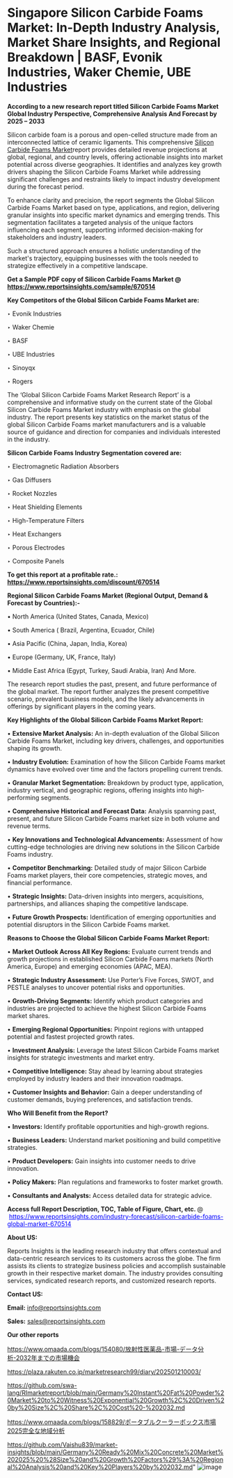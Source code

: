 # Singapore Silicon Carbide Foams Market: In-Depth Industry Analysis, Market Share Insights, and Regional Breakdown | BASF, Evonik Industries, Waker Chemie, UBE Industries

<strong>According to a new research report titled Silicon Carbide Foams Market Global Industry Perspective, Comprehensive Analysis And Forecast by 2025 – 2033</strong>

Silicon carbide foam is a porous and open-celled structure made from an interconnected lattice of ceramic ligaments. This comprehensive <a href=https://www.reportsinsights.com/sample/670514>Silicon Carbide Foams Market</a>report provides detailed revenue projections at global, regional, and country levels, offering actionable insights into market potential across diverse geographies. It identifies and analyzes key growth drivers shaping the Silicon Carbide Foams Market while addressing significant challenges and restraints likely to impact industry development during the forecast period.

To enhance clarity and precision, the report segments the Global Silicon Carbide Foams Market based on type, applications, and region, delivering granular insights into specific market dynamics and emerging trends. This segmentation facilitates a targeted analysis of the unique factors influencing each segment, supporting informed decision-making for stakeholders and industry leaders.

Such a structured approach ensures a holistic understanding of the market's trajectory, equipping businesses with the tools needed to strategize effectively in a competitive landscape.

<strong>Get a Sample PDF copy of Silicon Carbide Foams Market </strong><strong>@<a href=https://www.reportsinsights.com/sample/670514 style=color:#0000ff;> https://www.reportsinsights.com/sample/670514</a></strong></font>

<strong>Key Competitors of the Global Silicon Carbide Foams Market are:</strong>

‣ Evonik Industries

‣ Waker Chemie

‣ BASF

‣ UBE Industries

‣ Sinoyqx

‣ Rogers

The ‘Global Silicon Carbide Foams Market Research Report’ is a comprehensive and informative study on the current state of the Global Silicon Carbide Foams Market industry with emphasis on the global industry. The report presents key statistics on the market status of the global Silicon Carbide Foams market manufacturers and is a valuable source of guidance and direction for companies and individuals interested in the industry.

<strong>Silicon Carbide Foams Industry Segmentation covered are:</strong>

‣ Electromagnetic Radiation Absorbers

‣ Gas Diffusers

‣ Rocket Nozzles

‣ Heat Shielding Elements

‣ High-Temperature Filters

‣ Heat Exchangers

‣ Porous Electrodes

‣ Composite Panels

<strong>To get this report at a profitable rate.: <a href=https://www.reportsinsights.com/discount/670514 style=color:#0000ff;>https://www.reportsinsights.com/discount/670514</a></strong></font>

<strong>Regional Silicon Carbide Foams Market (Regional Output, Demand &amp; Forecast by Countries):-</strong>

• North America (United States, Canada, Mexico)

• South America ( Brazil, Argentina, Ecuador, Chile)

• Asia Pacific (China, Japan, India, Korea)

• Europe (Germany, UK, France, Italy)

• Middle East Africa (Egypt, Turkey, Saudi Arabia, Iran) And More.

The research report studies the past, present, and future performance of the global market. The report further analyzes the present competitive scenario, prevalent business models, and the likely advancements in offerings by significant players in the coming years.

<strong>Key Highlights of the Global Silicon Carbide Foams Market Report:</strong>

• <strong>Extensive Market Analysis:</strong> An in-depth evaluation of the Global Silicon Carbide Foams Market, including key drivers, challenges, and opportunities shaping its growth.

• <strong>Industry Evolution:</strong> Examination of how the Silicon Carbide Foams market dynamics have evolved over time and the factors propelling current trends.

• <strong>Granular Market Segmentation:</strong> Breakdown by product type, application, industry vertical, and geographic regions, offering insights into high-performing segments.

• <strong>Comprehensive Historical and Forecast Data:</strong> Analysis spanning past, present, and future Silicon Carbide Foams market size in both volume and revenue terms.

• <strong>Key Innovations and Technological Advancements:</strong> Assessment of how cutting-edge technologies are driving new solutions in the Silicon Carbide Foams industry.

• <strong>Competitor Benchmarking:</strong> Detailed study of major Silicon Carbide Foams market players, their core competencies, strategic moves, and financial performance.

• <strong>Strategic Insights:</strong> Data-driven insights into mergers, acquisitions, partnerships, and alliances shaping the competitive landscape.

• <strong>Future Growth Prospects:</strong> Identification of emerging opportunities and potential disruptors in the Silicon Carbide Foams market.

<strong>Reasons to Choose the Global Silicon Carbide Foams Market Report:</strong>

• <strong>Market Outlook Across All Key Regions:</strong> Evaluate current trends and growth projections in established Silicon Carbide Foams markets (North America, Europe) and emerging economies (APAC, MEA).

• <strong>Strategic Industry Assessment:</strong> Use Porter’s Five Forces, SWOT, and PESTLE analyses to uncover potential risks and opportunities.

• <strong>Growth-Driving Segments:</strong> Identify which product categories and industries are projected to achieve the highest Silicon Carbide Foams market shares.

• <strong>Emerging Regional Opportunities:</strong> Pinpoint regions with untapped potential and fastest projected growth rates.

• <strong>Investment Analysis:</strong> Leverage the latest Silicon Carbide Foams market insights for strategic investments and market entry.

• <strong>Competitive Intelligence:</strong> Stay ahead by learning about strategies employed by industry leaders and their innovation roadmaps.

• <strong>Customer Insights and Behavior:</strong> Gain a deeper understanding of customer demands, buying preferences, and satisfaction trends.

<strong>Who Will Benefit from the Report?</strong>

• <strong>Investors:</strong> Identify profitable opportunities and high-growth regions.

• <strong>Business Leaders:</strong> Understand market positioning and build competitive strategies.

• <strong>Product Developers:</strong> Gain insights into customer needs to drive innovation.

• <strong>Policy Makers:</strong> Plan regulations and frameworks to foster market growth.

• <strong>Consultants and Analysts:</strong> Access detailed data for strategic advice.
</ul>
<strong>Access full Report Description, TOC, Table of Figure, Chart, etc. </strong>@  <a href=https://www.reportsinsights.com/industry-forecast/silicon-carbide-foams-global-market-670514 style=color:#0000ff;>https://www.reportsinsights.com/industry-forecast/silicon-carbide-foams-global-market-670514</a></font>

<strong><strong>About US</strong>:</strong>

Reports Insights is the leading research industry that offers contextual and data-centric research services to its customers across the globe. The firm assists its clients to strategize business policies and accomplish sustainable growth in their respective market domain. The industry provides consulting services, syndicated research reports, and customized research reports.

<strong>Contact US:</strong>

<p class=""""><b>Email:</b> <a href=mailto:info@reportsinsights.com>info@reportsinsights.com</a></p>
<p class=""""><b>Sales:</b> <a href=mailto:sales@reportsinsights.com>sales@reportsinsights.com</a></p>

<strong>Our other reports</strong>

<a href=https://www.omaada.com/blogs/154080/放射性医薬品-市場-データ分析-2032年までの市場機会>https://www.omaada.com/blogs/154080/放射性医薬品-市場-データ分析-2032年までの市場機会</a>

<a href=https://plaza.rakuten.co.jp/marketresearch99/diary/202501210003/>https://plaza.rakuten.co.jp/marketresearch99/diary/202501210003/</a>

<a href=https://github.com/swa-lang/RImarketreport/blob/main/Germany%20Instant%20Fat%20Powder%20Market%20to%20Witness%20Exponential%20Growth%2C%20Driven%20by%20Size%2C%20Share%2C%20Cost%20-%202032.md>https://github.com/swa-lang/RImarketreport/blob/main/Germany%20Instant%20Fat%20Powder%20Market%20to%20Witness%20Exponential%20Growth%2C%20Driven%20by%20Size%2C%20Share%2C%20Cost%20-%202032.md</a>

<a href=https://www.omaada.com/blogs/158829/ポータブルクーラーボックス市場2025完全な地域分析>https://www.omaada.com/blogs/158829/ポータブルクーラーボックス市場2025完全な地域分析</a>

<a href=https://github.com/Vaishu839/market-insights/blob/main/Germany%20Ready%20Mix%20Concrete%20Market%202025%20%28Size%20and%20Growth%20Factors%29%3A%20Regional%20Analysis%20and%20Key%20Players%20by%202032.md>https://github.com/Vaishu839/market-insights/blob/main/Germany%20Ready%20Mix%20Concrete%20Market%202025%20%28Size%20and%20Growth%20Factors%29%3A%20Regional%20Analysis%20and%20Key%20Players%20by%202032.md</a>"
![image](https://github.com/user-attachments/assets/2f4c8fa5-f59a-4269-ba17-babdd8d66628)
